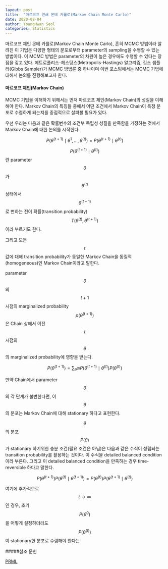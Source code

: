 ```yaml
---
layout: post
title:  "마르코프 연쇄 몬테 카를로(Markov Chain Monte Carlo)"
date: 2020-08-04
author: YoungHwan Seol
categories: Statistics
---
```


마르코프 체인 몬테 카를로(Markov Chain Monte Carlo), 흔히 MCMC 방법이라 알려진 이 기법은 다양한 형태의 분포로부터 parameter의 sampling을 수행할 수 있는 방법이다. 이 MCMC 방법은 parameter의 차원이 높은 경우에도 수행할 수 있다는 장점을 갖고 있다. 메트로폴리스-헤스팅스(Metropolis-Hastings) 알고리즘, 깁스 샘플러(Gibbs Sampler)가 MCMC 방법론 중 하나이며 이번 포스팅에서는 MCMC 기법에 대해서 논의를 진행해보고자 한다.

#### 마르코프 체인(Markov Chain)

MCMC 기법을 이해하기 위해서는 먼저 마르코프 체인(Markov Chain)의 성질을 이해해야 한다. Markov Chain의 특징들 중에서 어떤 조건에서 Markov Chain이 특정 분포로 수렴하게 되는지를 중점적으로 살펴볼 필요가 있다.

우선 우리는 다음과 같은 확률변수의 조건부 독립성 성질을 만족함을 가정하는 것에서 Markov Chain에 대한 논의를 시작한다.

$$
P(\theta^{(t+1)}\mid\theta^{1},...,\theta^{(t)}) = P(\theta^{(t+1)}\mid\theta^{(t)})
$$

$$P(\theta^{(t+1)}\mid\theta^{(t)})$$ 란 parameter $$\theta$$가 $$\theta^{(t)}$$ 상태에서 $$\theta^{(t+1)}$$ 로 변하는 전이 확률(transition probability) $$T(\theta^{(t)},\theta^{(t+1)})$$ 이라 부르기도 한다.

그리고 모든 $$t$$ 값에 대해 transition probability가 동일한 Markov Chain을 동질적(homogeneous)인 Markov Chain이라고 말한다.

parameter $$\theta$$의 $$t+1$$ 시점의 marginalized probability $$p(\theta^{(t+1)})$$ 은 Chain 상에서 이전 $$t$$ 시점의 $$\theta$$ 의 marginalized probability에 영향을 받는다.

$$
P(\theta^{(t+1)}) = \sum_{\theta^{(t)}} P(\theta^{(t+1)}\mid\theta^{(t)})P(\theta^{(t)})
$$

만약 Chain에서 parameter $$\theta$$의 각 단계가 불변한다면, 이 $$\theta$$의 분포는 Markov Chain에 대해 stationary 하다고 표현한다.

$$\theta$$의 분포 $$P(\theta)$$ 가 stationary 하기위한 충분 조건(필요 조건은 아님)은 다음과 같은 수식이 성립되는 transition probability를 활용하는 것이다. 이 수식을 detailed balanced condition 이라 부른다. 그리고 이 detailed balanced condition을 만족하는 경우 time-reversible 하다고 말한다.

$$
P(\theta^{(t+1)})P(\theta^{(t)}\mid\theta^{(t+1)}) = P(\theta^{(t)})P(\theta^{(t+1)}\mid\theta^{(t)})
$$

여기에 추가적으로 $$ t \to \infty $$인 경우, 초기 $$P(\theta^{0})$$ 을 어떻게 설정하더라도 $$P(\theta^{(t)})$$ 이 stationary한 분포로 수렴해야 한다는 



#####참조 문헌

[PRML](http://users.isr.ist.utl.pt/~wurmd/Livros/school/Bishop%20-%20Pattern%20Recognition%20And%20Machine%20Learning%20-%20Springer%20%202006.pdf) <br>
